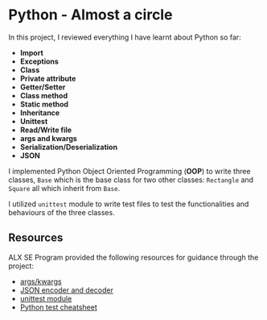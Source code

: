 # Python - Almost a circle
In this project, I reviewed everything I have learnt about Python so far:

- **Import**
- **Exceptions**
- **Class**
- **Private attribute**
- **Getter/Setter**
- **Class method**
- **Static method**
- **Inheritance**
- **Unittest**
- **Read/Write file**
- **args and kwargs**
- **Serialization/Deserialization**
- **JSON**

I implemented Python Object Oriented Programming (**OOP**) to write three classes, `Base` which is the base class for two other classes: `Rectangle` and `Square` all which inherit from `Base`.

I utilized `unittest` module to write test files to test the functionalities and behaviours of the three classes.

## Resources
ALX SE Program provided the following resources for guidance through the project:

- [args/kwargs](https://yasoob.me/2013/08/04/args-and-kwargs-in-python-explained/)
- [JSON encoder and decoder](https://docs.python.org/3/library/json.html)
- [unittest module](https://docs.python.org/3.4/library/unittest.html#module-unittest)
- [Python test cheatsheet](https://www.pythonsheets.com/notes/python-tests.html)
